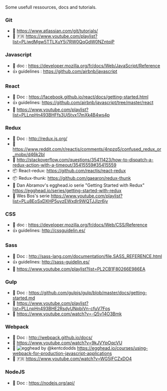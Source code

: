 Some usefull ressources, docs and tutorials.

### Git

- :book: https://www.atlassian.com/git/tutorials/
- :movie_camera: :fr: https://www.youtube.com/playlist?list=PLjwdMgw5TTLXuY5i7RW0QqGdW0NZntqiP


### Javascript

- :book: doc : https://developer.mozilla.org/fr/docs/Web/JavaScript/Reference
- :+1: guidelines : https://github.com/airbnb/javascript


### React
- :book: Doc : https://facebook.github.io/react/docs/getting-started.html
- :+1: guidelines: https://github.com/airbnb/javascript/tree/master/react
- :movie_camera: https://www.youtube.com/playlist?list=PLLnpHn493BHFfs3Uj5tvx17mXk4B4ws4p


### Redux

- :book: Doc : http://redux.js.org/
- :paperclip: https://www.reddit.com/r/reactjs/comments/4npzq5/confused_redux_or_mobx/d46k2bl
- :paperclip: http://stackoverflow.com/questions/35411423/how-to-dispatch-a-redux-action-with-a-timeout/35415559#35415559
- :package: React-redux: https://github.com/reactjs/react-redux
- :package: Redux-thunk: https://github.com/gaearon/redux-thunk
- :movie_camera: Dan Abramov's egghead.io serie "Getting Started with Redux" https://egghead.io/series/getting-started-with-redux
- :movie_camera: Wes Bos's serie https://www.youtube.com/playlist?list=PLu8EoSxDXHP5uyzEWxdlr9WQTJJIzr6jy


### CSS

- :book: doc : https://developer.mozilla.org/fr/docs/Web/CSS/Reference
- :+1: guidelines: http://cssguidelin.es/


### Sass

- :book: Doc : http://sass-lang.com/documentation/file.SASS_REFERENCE.html
- :+1: guidelines: http://sass-guidelin.es/
- :movie_camera: https://www.youtube.com/playlist?list=PL2CB1F80266E986EA


### Gulp

- :book: Doc : https://github.com/gulpjs/gulp/blob/master/docs/getting-started.md
- :movie_camera: https://www.youtube.com/playlist?list=PLLnpHn493BHE2RsdyUNpbiVn-cfuV7Fos
- :movie_camera: https://www.youtube.com/watch?v=-Q5v14O3Bmk


### Webpack

- :book: Doc : http://webpack.github.io/docs/
- :movie_camera: https://www.youtube.com/watch?v=9kJVYpOqcVU
- :movie_camera: ![egghead] by @kentcdodds https://egghead.io/courses/using-webpack-for-production-javascript-applications
- :movie_camera: :fr: https://www.youtube.com/watch?v=WG5IFCZxDO4


### NodeJS

- :book: Doc : https://nodejs.org/api/

[egghead]: https://3e30e811207ebb1d2d1b43e8ae87920df04732f7.googledrive.com/host/0BzDsqfUCKa1bMjRod0dLaTQ5d1E/egghead.svg
